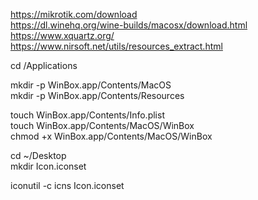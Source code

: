 https://mikrotik.com/download<br>
https://dl.winehq.org/wine-builds/macosx/download.html<br>
https://www.xquartz.org/<br>
https://www.nirsoft.net/utils/resources_extract.html<br>

cd /Applications

mkdir -p WinBox.app/Contents/MacOS<br>
mkdir -p WinBox.app/Contents/Resources<br>

touch WinBox.app/Contents/Info.plist<br>
touch WinBox.app/Contents/MacOS/WinBox<br>
chmod +x WinBox.app/Contents/MacOS/WinBox<br>

cd ~/Desktop<br>
mkdir Icon.iconset

iconutil -c icns Icon.iconset
